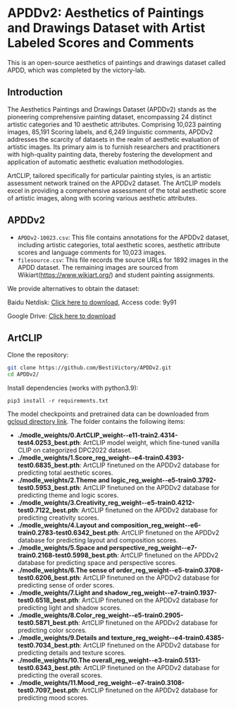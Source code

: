 # APDDv2: Aesthetics of Paintings and Drawings Dataset with Artist Labeled Scores and Comments

This is an open-source aesthetics of paintings and drawings dataset called APDD, which was completed by the victory-lab.

## Introduction

The Aesthetics Paintings and Drawings Dataset (APDDv2) stands as the pioneering comprehensive painting dataset, encompassing 24 distinct artistic categories and 10 aesthetic attributes. Comprising 10,023 painting images, 85,191 Scoring labels, and 6,249 linguistic comments, APDDv2 addresses the scarcity of datasets in the realm of aesthetic evaluation of artistic images. Its primary aim is to furnish researchers and practitioners with high-quality painting data, thereby fostering the development and application of automatic aesthetic evaluation methodologies.

ArtCLIP, tailored specifically for particular painting styles, is an artistic assessment network trained on the APDDv2 dataset. The ArtCLIP models excel in providing a comprehensive assessment of the total aesthetic score of artistic images, along with scoring various aesthetic attributes.

## APDDv2

- `APDDv2-10023.csv`: This file contains annotations for the APDDv2 dataset, including artistic categories, total aesthetic scores, aesthetic attribute scores and language comments for 10,023 images.
- `filesource.csv`: This file records the source URLs for 1892 images in the APDD dataset. The remaining images are sourced from Wikiart(https://www.wikiart.org/) and student painting assignments.

We provide alternatives to obtain the dataset:

Baidu Netdisk: [Click here to download](https://drive.google.com/file/d/1ap5dhuEgpPC5PrJozAu2V), Access code: 9y91

Google Drive: [Click here to download](https://drive.google.com/file/d/1ap5dhuEgpPC5PrJozAu2VFmUNIRZrar2/view?usp=drive_link)

## ArtCLIP

Clone the repository:

```sh
git clone https://github.com/BestiVictory/APDDv2.git
cd APDDv2/
```

Install dependencies (works with python3.9):

```
pip3 install -r requirements.txt
```

The model checkpoints and pretrained data can be downloaded from 
[gcloud directory link](https://drive.google.com/drive/folders/1AOVKmSqZCW09J_Ypr7KzSYfRxQre-w_m?usp=drive_link).
The folder contains the following items:

-   **./modle_weights/0.ArtCLIP_weight--e11-train2.4314-test4.0253_best.pth**: ArtCLIP model weight, which fine-tuned vanilla CLIP on categorized DPC2022 dataset.
-   **./modle_weights/1.Score_reg_weight--e4-train0.4393-test0.6835_best.pth**: ArtCLIP finetuned on the APDDv2 database for predicting total aesthetic scores.
-   **./modle_weights/2.Theme and logic_reg_weight--e5-train0.3792-test0.5953_best.pth**: ArtCLIP finetuned on the APDDv2 database for predicting theme and logic scores.
-   **./modle_weights/3.Creativity_reg_weight--e5-train0.4212-test0.7122_best.pth**: ArtCLIP finetuned on the APDDv2 database for predicting creativity scores.
-   **./modle_weights/4.Layout and composition_reg_weight--e6-train0.2783-test0.6342_best.pth**: ArtCLIP finetuned on the APDDv2 database for predicting layout and composition scores.
-   **./modle_weights/5.Space and perspective_reg_weight--e7-train0.2168-test0.5998_best.pth**: ArtCLIP finetuned on the APDDv2 database for predicting space and perspective scores.
-   **./modle_weights/6.The sense of order_reg_weight--e5-train0.3708-test0.6206_best.pth**: ArtCLIP finetuned on the APDDv2 database for predicting sense of order scores.
-   **./modle_weights/7.Light and shadow_reg_weight--e7-train0.1937-test0.6518_best.pth**: ArtCLIP finetuned on the APDDv2 database for predicting light and shadow scores.
-   **./modle_weights/8.Color_reg_weight--e5-train0.2905-test0.5871_best.pth**: ArtCLIP finetuned on the APDDv2 database for predicting color scores.
-   **./modle_weights/9.Details and texture_reg_weight--e4-train0.4385-test0.7034_best.pth**: ArtCLIP finetuned on the APDDv2 database for predicting details and texture scores.
-   **./modle_weights/10.The overall_reg_weight--e3-train0.5131-test0.6343_best.pth**: ArtCLIP finetuned on the APDDv2 database for predicting the overall scores.
-   **./modle_weights/11.Mood_reg_weight--e7-train0.3108-test0.7097_best.pth**: ArtCLIP finetuned on the APDDv2 database for predicting mood scores.


